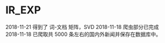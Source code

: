 # IR_EXP
2018-11-21  得到了 词-文档 矩阵，SVD
2018-11-18  爬虫部分已完成 <br>
2018-11-18  已爬取共 5000 条左右的国内外新闻并保存在数据库中。
